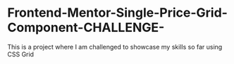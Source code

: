 # Frontend-Mentor-Single-Price-Grid-Component-CHALLENGE-
This is a project where I am challenged to showcase my skills so far using CSS Grid
